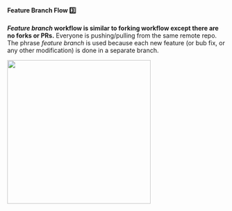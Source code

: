<link rel="stylesheet" href="{{baseUrl}}/css/textbook.css">

<div class="website-content">

<div id="title">

#### Feature Branch Flow :three:

</div>

<div id="body">

**_Feature branch_ workflow is similar to forking workflow except there are no forks or PRs.** Everyone is pushing/pulling from the same remote repo. The phrase _feature branch_ is used because each new feature (or bub fix, or any other modification) is done in a separate branch. 

<img src="{{baseUrl}}/revisionControl/featureBranchFlow/images/diagram.png" height="330" />
<p/>

</div>

<div id="extras">
  <include src="resources.md" />
<div>

</div>

